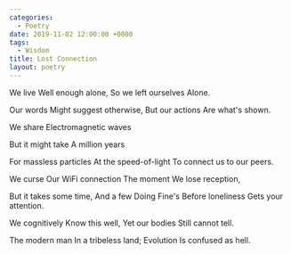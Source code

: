```yaml
---
categories:
  - Poetry
date: 2019-11-02 12:00:00 +0000
tags:
  - Wisdom
title: Lost Connection
layout: poetry
---
```


We live
Well enough alone,
So we left ourselves
Alone.

Our words
Might suggest otherwise,
But our actions
Are what's shown.

We share
Electromagnetic waves

But it might take
A million years

For massless particles
At the speed-of-light
To connect us to our peers.

We curse
Our WiFi connection
The moment
We lose reception,

But it takes some time,
And a few Doing Fine's
Before loneliness
Gets your attention.

We cognitively
Know this well,
Yet our bodies
Still cannot tell.

The modern man
In a tribeless land;
Evolution
Is confused as hell.
